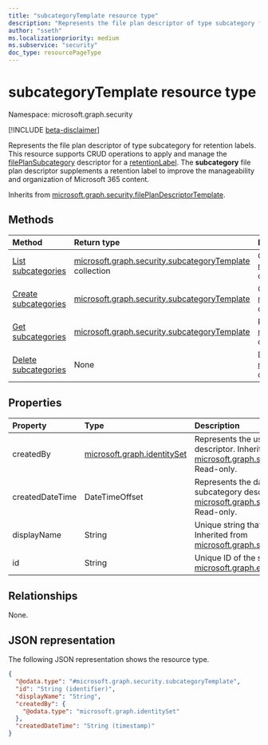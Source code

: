 ```yaml
---
title: "subcategoryTemplate resource type"
description: "Represents the file plan descriptor of type subcategory for retention labels."
author: "sseth"
ms.localizationpriority: medium
ms.subservice: "security"
doc_type: resourcePageType
---
```


# subcategoryTemplate resource type

Namespace: microsoft.graph.security

[!INCLUDE [beta-disclaimer](../../includes/beta-disclaimer.md)]

Represents the file plan descriptor of type subcategory for retention labels. This resource supports CRUD operations to apply and manage the [filePlanSubcategory](security-fileplansubcategory.md) descriptor for a [retentionLabel](security-retentionlabel.md). The **subcategory** file plan descriptor supplements a retention label to improve the manageability and organization of Microsoft 365 content.

Inherits from [microsoft.graph.security.filePlanDescriptorTemplate](../resources/security-fileplandescriptorTemplate.md).

## Methods
|Method|Return type|Description|
|:---|:---|:---|
|[List subcategories](../api/security-categorytemplate-list-subcategories.md)|[microsoft.graph.security.subcategoryTemplate](../resources/security-subcategorytemplate.md) collection|Get a list of the [microsoft.graph.security.subcategoryTemplate](../resources/security-subcategorytemplate.md) objects and their properties.|
|[Create subcategories](../api/security-categorytemplate-post-subcategories.md)|[microsoft.graph.security.subcategoryTemplate](../resources/security-subcategorytemplate.md)|Create a new [microsoft.graph.security.subcategoryTemplate](../resources/security-subcategorytemplate.md) object.|
|[Get subcategories](../api/security-subcategorytemplate-get.md)|[microsoft.graph.security.subcategoryTemplate](../resources/security-subcategorytemplate.md)|Read the properties and relationships of a [microsoft.graph.security.subcategoryTemplate](../resources/security-subcategorytemplate.md) object.|
|[Delete subcategories](../api/security-categorytemplate-delete-subcategories.md)|None|Delete a [microsoft.graph.security.subcategoryTemplate](../resources/security-subcategorytemplate.md) object.|

## Properties
|Property|Type|Description|
|:---|:---|:---|
|createdBy|[microsoft.graph.identitySet](/graph/api/resources/identityset)|Represents the user who created the subcategory descriptor. Inherited from [microsoft.graph.security.filePlanDescriptorTemplate](../resources/security-fileplandescriptorTemplate.md). Read-only.|
|createdDateTime|DateTimeOffset|Represents the date and time in which the subcategory descriptor is created. Inherited from [microsoft.graph.security.filePlanDescriptorTemplate](../resources/security-fileplandescriptorTemplate.md). Read-only.|
|displayName|String|Unique string that defines a subcategory name. Inherited from [microsoft.graph.security.filePlanDescriptorTemplate](../resources/security-fileplandescriptorTemplate.md).|
|id|String|Unique ID of the subcategory. Inherited from [microsoft.graph.entity](../resources/entity.md). Read-only.|

## Relationships
None.

## JSON representation
The following JSON representation shows the resource type.
<!-- {
  "blockType": "resource",
  "keyProperty": "id",
  "@odata.type": "microsoft.graph.security.subcategoryTemplate",
  "baseType": "microsoft.graph.security.filePlanDescriptor",
  "openType": false
}
-->
``` json
{
  "@odata.type": "#microsoft.graph.security.subcategoryTemplate",
  "id": "String (identifier)",
  "displayName": "String",
  "createdBy": {
    "@odata.type": "microsoft.graph.identitySet"
  },
  "createdDateTime": "String (timestamp)"
}
```

